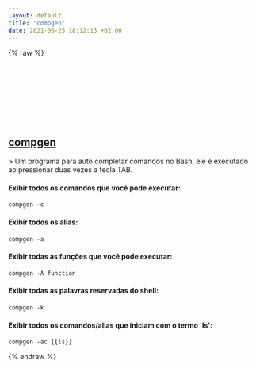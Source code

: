 ```yaml
---
layout: default
title: "compgen"
date: 2021-06-25 18:12:13 +02:00
---
```

{% raw %}
<h2 id="compgen">
  <a href="/pt_br/linux/compgen.html">compgen</a> <a href="#compgen"><svg class="icon">
    <use href="/assets/images/unicode_sprite.svg#link" />
  </svg></a>
</h2>
> Um programa para auto completar comandos no Bash, ele é executado ao pressionar duas vezes a tecla TAB.

#### Exibir todos os comandos que você pode executar:
```shell
compgen -c
```
#### Exibir todos os alias:
```shell
compgen -a
```
#### Exibir todas as funções que você pode executar:
```shell
compgen -A function
```
#### Exibir todas as palavras reservadas do shell:
```shell
compgen -k
```
#### Exibir todos os comandos/alias que iniciam com o termo 'ls':
```shell
compgen -ac {{ls}}
```
{% endraw %}